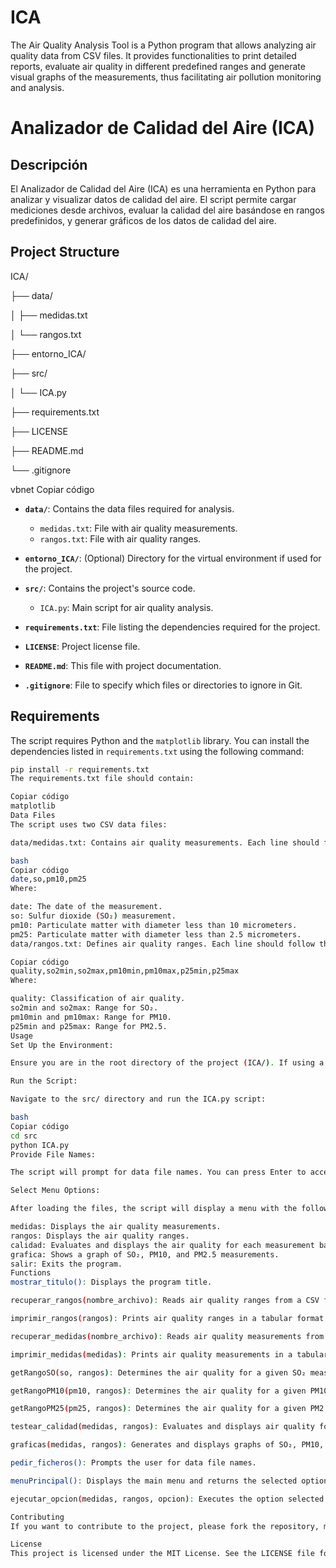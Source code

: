 # ICA
The Air Quality Analysis Tool is a Python program that allows analyzing air quality data from CSV files. It provides functionalities to print detailed reports, evaluate air quality in different predefined ranges and generate visual graphs of the measurements, thus facilitating air pollution monitoring and analysis.
# Analizador de Calidad del Aire (ICA)

## Descripción

El Analizador de Calidad del Aire (ICA) es una herramienta en Python para analizar y visualizar datos de calidad del aire. El script permite cargar mediciones desde archivos, evaluar la calidad del aire basándose en rangos predefinidos, y generar gráficos de los datos de calidad del aire.

## Project Structure

ICA/

├── data/

│ ├── medidas.txt

│ └── rangos.txt

├── entorno_ICA/

├── src/

│ └── ICA.py

├── requirements.txt

├── LICENSE

├── README.md

└── .gitignore

vbnet
Copiar código

- **`data/`**: Contains the data files required for analysis.
  - `medidas.txt`: File with air quality measurements.
  - `rangos.txt`: File with air quality ranges.

- **`entorno_ICA/`**: (Optional) Directory for the virtual environment if used for the project.

- **`src/`**: Contains the project's source code.
  - `ICA.py`: Main script for air quality analysis.

- **`requirements.txt`**: File listing the dependencies required for the project.

- **`LICENSE`**: Project license file.

- **`README.md`**: This file with project documentation.

- **`.gitignore`**: File to specify which files or directories to ignore in Git.

## Requirements

The script requires Python and the `matplotlib` library. You can install the dependencies listed in `requirements.txt` using the following command:

```bash
pip install -r requirements.txt
The requirements.txt file should contain:

Copiar código
matplotlib
Data Files
The script uses two CSV data files:

data/medidas.txt: Contains air quality measurements. Each line should follow the format:

bash
Copiar código
date,so,pm10,pm25
Where:

date: The date of the measurement.
so: Sulfur dioxide (SO₂) measurement.
pm10: Particulate matter with diameter less than 10 micrometers.
pm25: Particulate matter with diameter less than 2.5 micrometers.
data/rangos.txt: Defines air quality ranges. Each line should follow the format:

Copiar código
quality,so2min,so2max,pm10min,pm10max,p25min,p25max
Where:

quality: Classification of air quality.
so2min and so2max: Range for SO₂.
pm10min and pm10max: Range for PM10.
p25min and p25max: Range for PM2.5.
Usage
Set Up the Environment:

Ensure you are in the root directory of the project (ICA/). If using a virtual environment, activate it.

Run the Script:

Navigate to the src/ directory and run the ICA.py script:

bash
Copiar código
cd src
python ICA.py
Provide File Names:

The script will prompt for data file names. You can press Enter to accept the default values (data/medidas.txt and data/rangos.txt) or enter different file names.

Select Menu Options:

After loading the files, the script will display a menu with the following options:

medidas: Displays the air quality measurements.
rangos: Displays the air quality ranges.
calidad: Evaluates and displays the air quality for each measurement based on the provided ranges.
grafica: Shows a graph of SO₂, PM10, and PM2.5 measurements.
salir: Exits the program.
Functions
mostrar_titulo(): Displays the program title.

recuperar_rangos(nombre_archivo): Reads air quality ranges from a CSV file.

imprimir_rangos(rangos): Prints air quality ranges in a tabular format.

recuperar_medidas(nombre_archivo): Reads air quality measurements from a CSV file.

imprimir_medidas(medidas): Prints air quality measurements in a tabular format.

getRangoSO(so, rangos): Determines the air quality for a given SO₂ measurement.

getRangoPM10(pm10, rangos): Determines the air quality for a given PM10 measurement.

getRangoPM25(pm25, rangos): Determines the air quality for a given PM2.5 measurement.

testear_calidad(medidas, rangos): Evaluates and displays air quality for all measurements based on the ranges.

graficas(medidas, rangos): Generates and displays graphs of SO₂, PM10, and PM2.5 measurements.

pedir_ficheros(): Prompts the user for data file names.

menuPrincipal(): Displays the main menu and returns the selected option by the user.

ejecutar_opcion(medidas, rangos, opcion): Executes the option selected by the user.

Contributing
If you want to contribute to the project, please fork the repository, make your changes, and submit a pull request with a detailed description of your modifications.

License
This project is licensed under the MIT License. See the LICENSE file for details.
